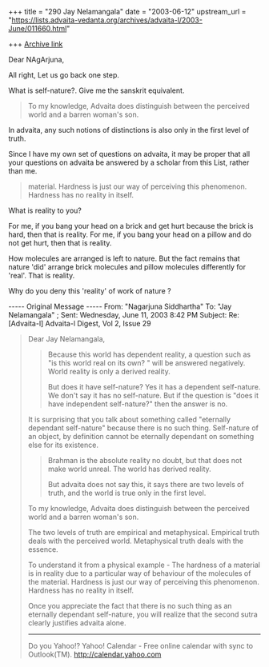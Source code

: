 +++
title = "290 Jay Nelamangala"
date = "2003-06-12"
upstream_url = "https://lists.advaita-vedanta.org/archives/advaita-l/2003-June/011660.html"

+++
[Archive link](https://lists.advaita-vedanta.org/archives/advaita-l/2003-June/011660.html)

Dear NAgArjuna,

All right,  Let us go back one step.

What is self-nature?.  Give me the sanskrit equivalent.

>
> To my knowledge, Advaita does distinguish between  the
> perceived world and a barren woman's son.
>

In advaita,  any such notions of distinctions is also only in the
first level of truth.

Since I have my own set of questions on advaita,  it may be
proper that all your questions on advaita be answered by
a scholar from this List,  rather than me.

> material. Hardness is just our way of perceiving this
> phenomenon. Hardness has no reality in itself.
>

What is reality to you?

For me,  if you bang your head on a brick and get hurt
because the brick is hard,  then that is reality.
For me,  if you bang your head on a pillow and do not
get hurt, then that is reality.

How molecules are arranged is left to nature.  But the
fact remains that nature 'did'  arrange brick molecules
and pillow molecules differently for 'real'.  That is reality.

Why do you deny this 'reality' of work of nature ?


----- Original Message ----- 
From: "Nagarjuna Siddhartha" <nagarjunasiddhartha at yahoo.com>
To: "Jay Nelamangala" <jay at r-c-i.com>; <ADVAITA-L at LISTS.ADVAITA-VEDANTA.ORG>
Sent: Wednesday, June 11, 2003 8:42 PM
Subject: Re: [Advaita-l] Advaita-l Digest, Vol 2, Issue 29


> Dear Jay Nelamangala,
>
> > Because this world has dependent reality,
> > a question such as "is this world real on its own? "
> > will be answered
> > negatively.  World reality is only a derived
> > reality.
> >
> > But does it  have self-nature? Yes it has a
> > dependent
> > self-nature. We don't say it has no self-nature.
> > But if the question is "does it have independent
> > self-nature?"
> > then the answer is no.
>
> It is surprising that you talk about something called
> "eternally dependant self-nature" because there is no
> such thing. Self-nature of an object, by definition
> cannot be eternally dependant on something else for
> its existence.
>
> > Brahman is the absolute reality no doubt,  but that
> > does not
> > make world unreal.  The world has derived reality.
> >
> > But advaita does not say this,  it says there are
> > two levels of
> > truth,  and the world is true only in the first
> > level.
>
> To my knowledge, Advaita does distinguish between  the
> perceived world and a barren woman's son.
>
> The two levels of truth are empirical and
> metaphysical. Empirical truth deals with the perceived
> world. Metaphysical truth deals with the essence.
>
> To understand it from a physical example - The
> hardness of a material is in reality due to a
> particular way of behaviour of the molecules of the
> material. Hardness is just our way of perceiving this
> phenomenon. Hardness has no reality in itself.
>
> Once you appreciate the fact that there is no such
> thing as an eternally dependant self-nature, you will
> realize that the second sutra clearly justifies
> advaita alone.
>
> __________________________________
> Do you Yahoo!?
> Yahoo! Calendar - Free online calendar with sync to Outlook(TM).
> http://calendar.yahoo.com
>


